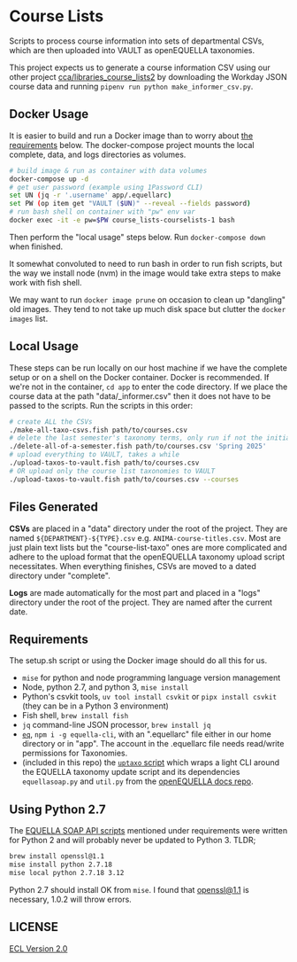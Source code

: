 # Course Lists

Scripts to process course information into sets of departmental CSVs, which are then uploaded into VAULT as openEQUELLA taxonomies.

This project expects us to generate a course information CSV using our other project [cca/libraries_course_lists2](https://github.com/cca/libraries_course_lists2) by downloading the Workday JSON course data and running `pipenv run python make_informer_csv.py`.

## Docker Usage

It is easier to build and run a Docker image than to worry about [the requirements](#requirements) below. The docker-compose project mounts the local complete, data, and logs directories as volumes.

```sh
# build image & run as container with data volumes
docker-compose up -d
# get user password (example using 1Password CLI)
set UN (jq -r '.username' app/.equellarc)
set PW (op item get "VAULT ($UN)" --reveal --fields password)
# run bash shell on container with "pw" env var
docker exec -it -e pw=$PW course_lists-courselists-1 bash
```

Then perform the "local usage" steps below. Run `docker-compose down` when finished.

It somewhat convoluted to need to run bash in order to run fish scripts, but the way we install node (nvm) in the image would take extra steps to make work with fish shell.

We may want to run `docker image prune` on occasion to clean up "dangling" old images. They tend to not take up much disk space but clutter the `docker images` list.

## Local Usage

These steps can be run locally on our host machine if we have the complete setup or on a shell on the Docker container. Docker is recommended. If we're not in the container, `cd app` to enter the code directory. If we place the course data at the path "data/_informer.csv" then it does not have to be passed to the scripts. Run the scripts in this order:

```sh
# create ALL the CSVs
./make-all-taxo-csvs.fish path/to/courses.csv
# delete the last semester's taxonomy terms, only run if not the initial upload
./delete-all-of-a-semester.fish path/to/courses.csv 'Spring 2025'
# upload everything to VAULT, takes a while
./upload-taxos-to-vault.fish path/to/courses.csv
# OR upload only the course list taxonomies to VAULT
./upload-taxos-to-vault.fish path/to/courses.csv --courses
```

## Files Generated

**CSVs** are placed in a "data" directory under the root of the project. They are named `${DEPARTMENT}-${TYPE}.csv` e.g. `ANIMA-course-titles.csv`. Most are just plain text lists but the "course-list-taxo" ones are more complicated and adhere to the upload format that the openEQUELLA taxonomy upload script necessitates. When everything finishes, CSVs are moved to a dated directory under "complete".

**Logs** are made automatically for the most part and placed in a "logs" directory under the root of the project. They are named after the current date.

## Requirements

The setup.sh script or using the Docker image should do all this for us.

- `mise` for python and node programming language version management
- Node, python 2.7, and python 3, `mise install`
- Python's csvkit tools, `uv tool install csvkit` or `pipx install csvkit` (they can be in a Python 3 environment)
- Fish shell, `brew install fish`
- `jq` command-line JSON processor, `brew install jq`
- [`eq`](https://github.com/cca/equella_cli), `npm i -g equella-cli`, with an ".equellarc" file either in our home directory or in "app". The account in the .equellarc file needs read/write permissions for Taxonomies.
- (included in this repo) the [`uptaxo` script](https://gist.github.com/phette23/9bec679b7b677af7e396e8a40e7a7047) which wraps a light CLI around the EQUELLA taxonomy update script and its dependencies `equellasoap.py` and `util.py` from the [openEQUELLA docs repo](https://github.com/openequella/openequella.github.io/tree/master/example-scripts/SOAP/python).

## Using Python 2.7

The [EQUELLA SOAP API scripts](https://github.com/openequella/openequella.github.io/tree/master/example-scripts/SOAP/python) mentioned under requirements were written for Python 2 and will probably never be updated to Python 3. TLDR;

```sh
brew install openssl@1.1
mise install python 2.7.18
mise local python 2.7.18 3.12
```

Python 2.7 should install OK from `mise`. I found that openssl@1.1 is necessary, 1.0.2 will throw errors.

## LICENSE

[ECL Version 2.0](https://opensource.org/licenses/ECL-2.0)
